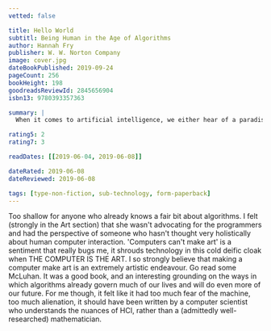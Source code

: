 ```yaml
---
vetted: false

title: Hello World
subtitl: Being Human in the Age of Algorithms
author: Hannah Fry
publisher: W. W. Norton Company
image: cover.jpg
dateBookPublished: 2019-09-24
pageCount: 256
bookHeight: 198
goodreadsReviewId: 2845656904
isbn13: 9780393357363

summary: |
  When it comes to artificial intelligence, we either hear of a paradise on earth or of our imminent extinction. It’s time we stand face-to-digital-face with the true powers and limitations of the algorithms that already automate important decisions in healthcare, transportation, crime, and commerce. Hello World is indispensable preparation for the moral quandaries of a world run by code, and with the unfailingly entertaining Hannah Fry as our guide, we’ll be discussing these issues long after the last page is turned.

rating5: 2
rating7: 3

readDates: [[2019-06-04, 2019-06-08]]

dateRated: 2019-06-08
dateReviewed: 2019-06-08

tags: [type-non-fiction, sub-technology, form-paperback]
---
```


Too shallow for anyone who already knows a fair bit about algorithms. I felt (strongly in the Art section) that she wasn't advocating for the programmers and had the perspective of someone who hasn't thought very holistically about human computer interaction. 'Computers can't make art' is a sentiment that really bugs me, it shrouds technology in this cold deific cloak when THE COMPUTER IS THE ART. I so strongly believe that making a computer make art is an extremely artistic endeavour. Go read some McLuhan.
It was a good book, and an interesting grounding on the ways in which algorithms already govern much of our lives and will do even more of our future. For me though, it felt like it had too much fear of the machine, too much alienation, it should have been written by a computer scientist who understands the nuances of HCI, rather than a (admittedly well-researched) mathematician.
